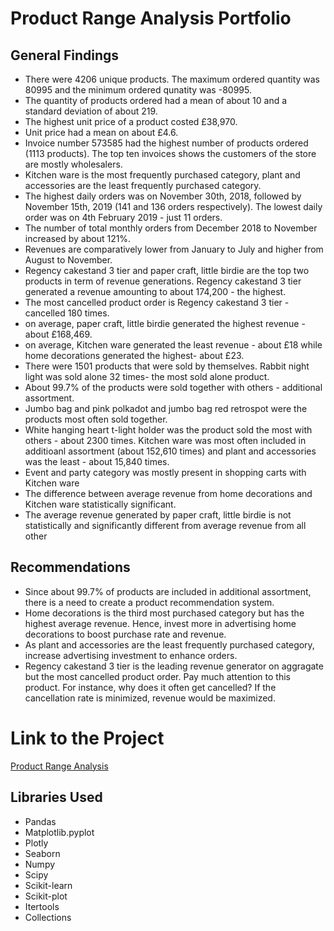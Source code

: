 # Product Range Analysis Portfolio

## General Findings
- There were 4206 unique products. The maximum ordered quantity was 80995 and the minimum ordered qunatity was -80995.
- The quantity of products ordered had a mean of about 10 and a standard deviation of about 219.
- The highest unit price of a product costed £38,970.
- Unit price had a mean on about £4.6.
- Invoice number 573585 had the highest number of products ordered (1113 products). The top ten invoices shows the customers of the store are mostly wholesalers.
- Kitchen ware is the most frequently purchased category, plant and accessories are the least frequently purchased category.
- The highest daily orders was on November 30th, 2018, followed by November 15th, 2019 (141 and 136 orders respectively). The lowest daily order was on 4th February 2019 - just 11 orders.
- The number of total monthly orders from December 2018 to November increased by about 121%.
- Revenues are comparatively lower from January to July and higher from August to November.
- Regency cakestand 3 tier and paper craft, little birdie are the top two products in term of revenue generations. Regency cakestand 3 tier generated a revenue amounting to about 174,200 - the highest.
- The most cancelled product order is Regency cakestand 3 tier - cancelled 180 times.
- on average, paper craft, little birdie generated the highest revenue - about £168,469.
- on average, Kitchen ware generated the least revenue - about £18 while home decorations generated the highest- about £23.
- There were 1501 products that were sold by themselves. Rabbit night light was sold alone 32 times- the most sold alone product.
- About 99.7% of the products were sold together with others - additional assortment.
- Jumbo bag and pink polkadot and jumbo bag red retrospot were the products most often sold together.
- White hanging heart t-light holder was the product sold the most with others - about 2300 times. Kitchen ware was most often included in additioanl assortment (about 152,610 times) and plant and accessories was the least - about 15,840 times.
- Event and party category was mostly present in shopping carts with Kitchen ware
- The difference between average revenue from home decorations and Kitchen ware statistically significant.
- The average revenue generated by paper craft, little birdie is not statistically and significantly different from average revenue from all other

## Recommendations
- Since about 99.7% of products are included in additional assortment, there is a need to create a product recommendation system.
- Home decorations is the third most purchased category but has the highest average revenue. Hence, invest more in advertising home decorations to boost purchase rate and revenue.
- As plant and accessories are the least frequently purchased category, increase advertising investment to enhance orders.
- Regency cakestand 3 tier is the leading revenue generator on aggragate but the most cancelled product order. Pay much attention to this product. For instance, why does it often get cancelled? If the cancellation rate is minimized, revenue would be maximized.

# Link to the Project 
[Product Range Analysis](https://nbviewer.org/github/Emmanuel-Nti/product_range_analysis/blob/master/final_project_e_nti.ipynb)


## Libraries Used

- Pandas 
- Matplotlib.pyplot 
- Plotly
- Seaborn 
- Numpy 
- Scipy 
- Scikit-learn 
- Scikit-plot
- Itertools
- Collections 
